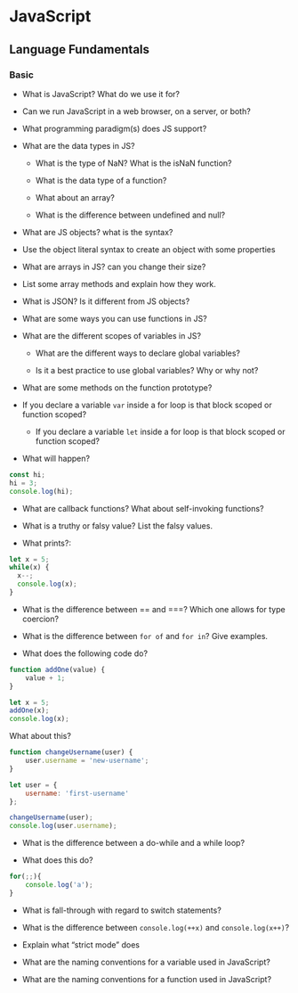 # JavaScript

## Language Fundamentals

### Basic

* What is JavaScript? What do we use it for?

* Can we run JavaScript in a web browser, on a server, or both?

* What programming paradigm(s) does JS support?

* What are the data types in JS?

  * What is the type of NaN? What is the isNaN function?

  * What is the data type of a function?

  * What about an array?

  * What is the difference between undefined and null?

* What are JS objects? what is the syntax?

* Use the object literal syntax to create an object with some properties

* What are arrays in JS? can you change their size?

* List some array methods and explain how they work.

* What is JSON? Is it different from JS objects?

* What are some ways you can use functions in JS?

* What are the different scopes of variables in JS?

  * What are the different ways to declare global variables?

  * Is it a best practice to use global variables? Why or why not?

* What are some methods on the function prototype?

* If you declare a variable `var` inside a for loop is that block scoped or function scoped?

  * If you declare a variable `let` inside a for loop is that block scoped or function scoped?

* What will happen?

```javascript
const hi;
hi = 3;
console.log(hi);
```

* What are callback functions? What about self-invoking functions?

* What is a truthy or falsy value? List the falsy values.

* What prints?:

```javascript
let x = 5;
while(x) {
  x--;
  console.log(x);
}
```

* What is the difference between == and ===? Which one allows for type coercion?

* What is the difference between `for of` and `for in`? Give examples.

* What does the following code do?

```javascript
function addOne(value) {
    value + 1;
}

let x = 5;
addOne(x);
console.log(x);
```

What about this?

```javascript
function changeUsername(user) {
    user.username = 'new-username';
}

let user = {
    username: 'first-username'
};

changeUsername(user);
console.log(user.username);
```

* What is the difference between a do-while and a while loop?

* What does this do?

```javascript
for(;;){
    console.log('a');
}
```

* What is fall-through with regard to switch statements?

* What is the difference between `console.log(++x)` and `console.log(x++)`?

* Explain what “strict mode” does   

* What are the naming conventions for a variable used in JavaScript?

* What are the naming conventions for a function used in JavaScript?
